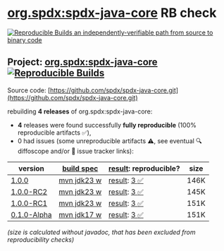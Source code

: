 [org.spdx:spdx-java-core](https://central.sonatype.com/artifact/org.spdx/spdx-java-core/versions) RB check
=======

[![Reproducible Builds](https://reproducible-builds.org/images/logos/rb.svg) an independently-verifiable path from source to binary code](https://reproducible-builds.org/)

## Project: [org.spdx:spdx-java-core](https://central.sonatype.com/artifact/org.spdx/spdx-java-core/versions) [![Reproducible Builds](https://img.shields.io/endpoint?url=https://raw.githubusercontent.com/jvm-repo-rebuild/reproducible-central/master/content/org/spdx/spdx-java-core/badge.json)](https://github.com/jvm-repo-rebuild/reproducible-central/blob/master/content/org/spdx/spdx-java-core/README.md)

Source code: [https://github.com/spdx/spdx-java-core.git](https://github.com/spdx/spdx-java-core.git)

rebuilding **4 releases** of org.spdx:spdx-java-core:
- **4** releases were found successfully **fully reproducible** (100% reproducible artifacts :white_check_mark:),
- 0 had issues (some unreproducible artifacts :warning:, see eventual :mag: diffoscope and/or :memo: issue tracker links):

| version | [build spec](/BUILDSPEC.md) | [result](https://reproducible-builds.org/docs/jvm/): reproducible? | size |
| -- | --------- | ------ | -- |
| [1.0.0](https://central.sonatype.com/artifact/org.spdx/spdx-java-core/1.0.0/pom) | [mvn jdk23 w](spdx-java-core-1.0.0.buildspec) | [result](spdx-java-core-1.0.0.buildinfo): [3 :white_check_mark: ](spdx-java-core-1.0.0.buildcompare) | 146K |
| [1.0.0-RC2](https://central.sonatype.com/artifact/org.spdx/spdx-java-core/1.0.0-RC2/pom) | [mvn jdk23 w](spdx-java-core-1.0.0-RC2.buildspec) | [result](spdx-java-core-1.0.0-RC2.buildinfo): [3 :white_check_mark: ](spdx-java-core-1.0.0-RC2.buildcompare) | 145K |
| [1.0.0-RC1](https://central.sonatype.com/artifact/org.spdx/spdx-java-core/1.0.0-RC1/pom) | [mvn jdk23 w](spdx-java-core-1.0.0-RC1.buildspec) | [result](spdx-java-core-1.0.0-RC1.buildinfo): [3 :white_check_mark: ](spdx-java-core-1.0.0-RC1.buildcompare) | 151K |
| [0.1.0-Alpha](https://central.sonatype.com/artifact/org.spdx/spdx-java-core/0.1.0-Alpha/pom) | [mvn jdk17 w](spdx-java-core-0.1.0-Alpha.buildspec) | [result](spdx-java-core-0.1.0-Alpha.buildinfo): [3 :white_check_mark: ](spdx-java-core-0.1.0-Alpha.buildcompare) | 151K |

<i>(size is calculated without javadoc, that has been excluded from reproducibility checks)</i>
